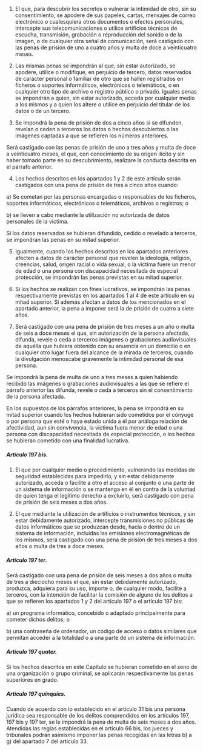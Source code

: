 1. El que, para descubrir los secretos o vulnerar la intimidad de otro, sin su consentimiento, se apodere de sus papeles, cartas, mensajes de correo electrónico o cualesquiera otros documentos o efectos personales, intercepte sus telecomunicaciones o utilice artificios técnicos de escucha, transmisión, grabación o reproducción del sonido o de la imagen, o de cualquier otra señal de comunicación, será castigado con las penas de prisión de uno a cuatro años y multa de doce a veinticuatro meses.

2. Las mismas penas se impondrán al que, sin estar autorizado, se apodere, utilice o modifique, en perjuicio de tercero, datos reservados de carácter personal o familiar de otro que se hallen registrados en ficheros o soportes informáticos, electrónicos o telemáticos, o en cualquier otro tipo de archivo o registro público o privado. Iguales penas se impondrán a quien, sin estar autorizado, acceda por cualquier medio a los mismos y a quien los altere o utilice en perjuicio del titular de los datos o de un tercero.

3. Se impondrá la pena de prisión de dos a cinco años si se difunden, revelan o ceden a terceros los datos o hechos descubiertos o las imágenes captadas a que se refieren los números anteriores.

Será castigado con las penas de prisión de uno a tres años y multa de doce a veinticuatro meses, el que, con conocimiento de su origen ilícito y sin haber tomado parte en su descubrimiento, realizare la conducta descrita en el párrafo anterior.

4. Los hechos descritos en los apartados 1 y 2 de este artículo serán castigados con una pena de prisión de tres a cinco años cuando:

a) Se cometan por las personas encargadas o responsables de los ficheros, soportes informáticos, electrónicos o telemáticos, archivos o registros; o

b) se lleven a cabo mediante la utilización no autorizada de datos personales de la víctima.

Si los datos reservados se hubieran difundido, cedido o revelado a terceros, se impondrán las penas en su mitad superior.

5. Igualmente, cuando los hechos descritos en los apartados anteriores afecten a datos de carácter personal que revelen la ideología, religión, creencias, salud, origen racial o vida sexual, o la víctima fuere un menor de edad o una persona con discapacidad necesitada de especial protección, se impondrán las penas previstas en su mitad superior.

6. Si los hechos se realizan con fines lucrativos, se impondrán las penas respectivamente previstas en los apartados 1 al 4 de este artículo en su mitad superior. Si además afectan a datos de los mencionados en el apartado anterior, la pena a imponer será la de prisión de cuatro a siete años.

7. Será castigado con una pena de prisión de tres meses a un año o multa de seis a doce meses el que, sin autorización de la persona afectada, difunda, revele o ceda a terceros imágenes o grabaciones audiovisuales de aquélla que hubiera obtenido con su anuencia en un domicilio o en cualquier otro lugar fuera del alcance de la mirada de terceros, cuando la divulgación menoscabe gravemente la intimidad personal de esa persona.

Se impondrá la pena de multa de uno a tres meses a quien habiendo recibido las imágenes o grabaciones audiovisuales a las que se refiere el párrafo anterior las difunda, revele o ceda a terceros sin el consentimiento de la persona afectada.

En los supuestos de los párrafos anteriores, la pena se impondrá en su mitad superior cuando los hechos hubieran sido cometidos por el cónyuge o por persona que esté o haya estado unida a él por análoga relación de afectividad, aun sin convivencia, la víctima fuera menor de edad o una persona con discapacidad necesitada de especial protección, o los hechos se hubieran cometido con una finalidad lucrativa.


##### Artículo 197 bis.

1. El que por cualquier medio o procedimiento, vulnerando las medidas de seguridad establecidas para impedirlo, y sin estar debidamente autorizado, acceda o facilite a otro el acceso al conjunto o una parte de un sistema de información o se mantenga en él en contra de la voluntad de quien tenga el legítimo derecho a excluirlo, será castigado con pena de prisión de seis meses a dos años.

2. El que mediante la utilización de artificios o instrumentos técnicos, y sin estar debidamente autorizado, intercepte transmisiones no públicas de datos informáticos que se produzcan desde, hacia o dentro de un sistema de información, incluidas las emisiones electromagnéticas de los mismos, será castigado con una pena de prisión de tres meses a dos años o multa de tres a doce meses.

##### Artículo 197 ter.

Será castigado con una pena de prisión de seis meses a dos años o multa de tres a dieciocho meses el que, sin estar debidamente autorizado, produzca, adquiera para su uso, importe o, de cualquier modo, facilite a terceros, con la intención de facilitar la comisión de alguno de los delitos a que se refieren los apartados 1 y 2 del artículo 197 o el artículo 197 bis:

a) un programa informático, concebido o adaptado principalmente para cometer dichos delitos; o

b) una contraseña de ordenador, un código de acceso o datos similares que permitan acceder a la totalidad o a una parte de un sistema de información.

##### Artículo 197 quater.

Si los hechos descritos en este Capítulo se hubieran cometido en el seno de una organización o grupo criminal, se aplicarán respectivamente las penas superiores en grado.

##### Artículo 197 quinquies.

Cuando de acuerdo con lo establecido en el artículo 31 bis una persona jurídica sea responsable de los delitos comprendidos en los artículos 197, 197 bis y 197 ter, se le impondrá la pena de multa de seis meses a dos años. Atendidas las reglas establecidas en el artículo 66 bis, los jueces y tribunales podrán asimismo imponer las penas recogidas en las letras b) a g) del apartado 7 del artículo 33.